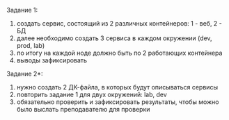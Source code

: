 Задание 1:
1) создать сервис, состоящий из 2 различных контейнеров: 1 - веб, 2 - БД
2) далее необходимо создать 3 сервиса в каждом окружении (dev, prod, lab)
3) по итогу на каждой ноде должно быть по 2 работающих контейнера
4) выводы зафиксировать

Задание 2*:
1) нужно создать 2 ДК-файла, в которых будут описываться сервисы
2) повторить задание 1 для двух окружений: lab, dev
3) обязательно проверить и зафиксировать результаты, чтобы можно было выслать преподавателю для проверки
